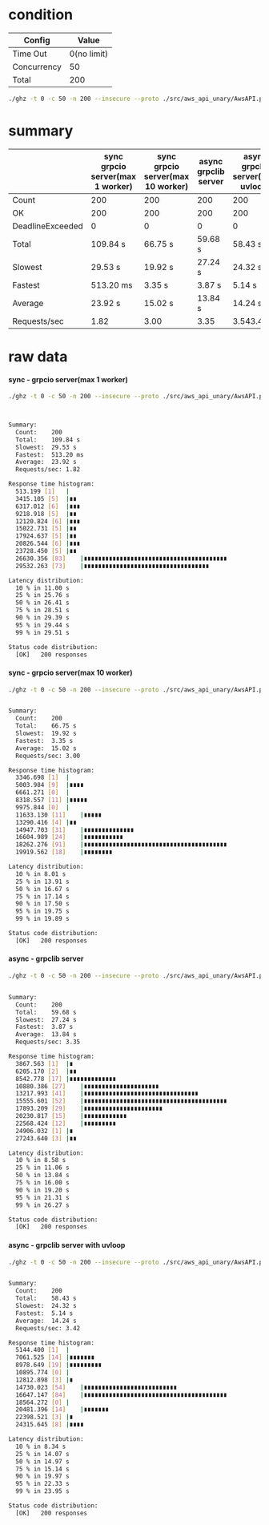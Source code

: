 # condition
| Config      | Value       |
|-------------|-------------|
| Time Out    | 0(no limit) |
| Concurrency | 50          |
| Total       | 200         |
```bash
./ghz -t 0 -c 50 -n 200 --insecure --proto ./src/aws_api_unary/AwsAPI.proto --call AwsAPI.S3.GetObjects -d '{"bucket":"storybook.spaceone.dev"}' 0.0.0.0:50051
```

# summary
|                  | sync grpcio server(max 1 worker) | sync grpcio server(max 10 worker) | async grpclib server | async grpclib server(with uvloop) |
|------------------|----------------------------------|-----------------------------------|----------------------|-----------------------------------|
| Count            | 200                              | 200                               | 200                  | 200                               |
| OK               | 200                              | 200                               | 200                  | 200                               |
| DeadlineExceeded | 0                                | 0                                 | 0                    | 0                                 |
| Total            | 109.84 s                         | 66.75 s                           | 59.68 s              | 58.43 s                           |
| Slowest          | 29.53 s                          | 19.92 s                           | 27.24 s              | 24.32 s                           |
| Fastest          | 513.20 ms                        | 3.35 s                            | 3.87 s               | 5.14 s                            |
| Average          | 23.92 s                          | 15.02 s                           | 13.84 s              | 14.24 s                           |
| Requests/sec     | 1.82                             | 3.00                              | 3.35                 | 3.543.42                          |

# raw data

#### sync - grpcio server(max 1 worker)
```bash
./ghz -t 0 -c 50 -n 200 --insecure --proto ./src/aws_api_unary/AwsAPI.proto --call AwsAPI.S3.GetObjects -d '{"bucket":"storybook.spaceone.dev"}' 0.0.0.0:50051



Summary:
  Count:	200
  Total:	109.84 s
  Slowest:	29.53 s
  Fastest:	513.20 ms
  Average:	23.92 s
  Requests/sec:	1.82

Response time histogram:
  513.199 [1]	|
  3415.105 [5]	|∎∎
  6317.012 [6]	|∎∎∎
  9218.918 [5]	|∎∎
  12120.824 [6]	|∎∎∎
  15022.731 [5]	|∎∎
  17924.637 [5]	|∎∎
  20826.544 [6]	|∎∎∎
  23728.450 [5]	|∎∎
  26630.356 [83]	|∎∎∎∎∎∎∎∎∎∎∎∎∎∎∎∎∎∎∎∎∎∎∎∎∎∎∎∎∎∎∎∎∎∎∎∎∎∎∎∎
  29532.263 [73]	|∎∎∎∎∎∎∎∎∎∎∎∎∎∎∎∎∎∎∎∎∎∎∎∎∎∎∎∎∎∎∎∎∎∎∎

Latency distribution:
  10 % in 11.00 s
  25 % in 25.76 s
  50 % in 26.41 s
  75 % in 28.51 s
  90 % in 29.39 s
  95 % in 29.44 s
  99 % in 29.51 s

Status code distribution:
  [OK]   200 responses
```
#### sync - grpcio server(max 10 worker)
```bash
./ghz -t 0 -c 50 -n 200 --insecure --proto ./src/aws_api_unary/AwsAPI.proto --call AwsAPI.S3.GetObjects -d '{"bucket":"storybook.spaceone.dev"}' 0.0.0.0:50051


Summary:
  Count:	200
  Total:	66.75 s
  Slowest:	19.92 s
  Fastest:	3.35 s
  Average:	15.02 s
  Requests/sec:	3.00

Response time histogram:
  3346.698 [1]	|
  5003.984 [9]	|∎∎∎∎
  6661.271 [0]	|
  8318.557 [11]	|∎∎∎∎∎
  9975.844 [0]	|
  11633.130 [11]	|∎∎∎∎∎
  13290.416 [4]	|∎∎
  14947.703 [31]	|∎∎∎∎∎∎∎∎∎∎∎∎∎∎
  16604.989 [24]	|∎∎∎∎∎∎∎∎∎∎∎
  18262.276 [91]	|∎∎∎∎∎∎∎∎∎∎∎∎∎∎∎∎∎∎∎∎∎∎∎∎∎∎∎∎∎∎∎∎∎∎∎∎∎∎∎∎
  19919.562 [18]	|∎∎∎∎∎∎∎∎

Latency distribution:
  10 % in 8.01 s
  25 % in 13.91 s
  50 % in 16.67 s
  75 % in 17.14 s
  90 % in 17.50 s
  95 % in 19.75 s
  99 % in 19.89 s

Status code distribution:
  [OK]   200 responses
```
#### async - grpclib server
```bash
./ghz -t 0 -c 50 -n 200 --insecure --proto ./src/aws_api_unary/AwsAPI.proto --call AwsAPI.S3.GetObjects -d '{"bucket":"storybook.spaceone.dev"}' 0.0.0.0:50051


Summary:
  Count:	200
  Total:	59.68 s
  Slowest:	27.24 s
  Fastest:	3.87 s
  Average:	13.84 s
  Requests/sec:	3.35

Response time histogram:
  3867.563 [1]	|∎
  6205.170 [2]	|∎∎
  8542.778 [17]	|∎∎∎∎∎∎∎∎∎∎∎∎∎
  10880.386 [27]	|∎∎∎∎∎∎∎∎∎∎∎∎∎∎∎∎∎∎∎∎∎
  13217.993 [41]	|∎∎∎∎∎∎∎∎∎∎∎∎∎∎∎∎∎∎∎∎∎∎∎∎∎∎∎∎∎∎∎∎
  15555.601 [52]	|∎∎∎∎∎∎∎∎∎∎∎∎∎∎∎∎∎∎∎∎∎∎∎∎∎∎∎∎∎∎∎∎∎∎∎∎∎∎∎∎
  17893.209 [29]	|∎∎∎∎∎∎∎∎∎∎∎∎∎∎∎∎∎∎∎∎∎∎
  20230.817 [15]	|∎∎∎∎∎∎∎∎∎∎∎∎
  22568.424 [12]	|∎∎∎∎∎∎∎∎∎
  24906.032 [1]	|∎
  27243.640 [3]	|∎∎

Latency distribution:
  10 % in 8.58 s
  25 % in 11.06 s
  50 % in 13.84 s
  75 % in 16.00 s
  90 % in 19.20 s
  95 % in 21.31 s
  99 % in 26.27 s

Status code distribution:
  [OK]   200 responses

```
#### async - grpclib server with uvloop 
```bash
./ghz -t 0 -c 50 -n 200 --insecure --proto ./src/aws_api_unary/AwsAPI.proto --call AwsAPI.S3.GetObjects -d '{"bucket":"storybook.spaceone.dev"}' 0.0.0.0:50051


Summary:
  Count:	200
  Total:	58.43 s
  Slowest:	24.32 s
  Fastest:	5.14 s
  Average:	14.24 s
  Requests/sec:	3.42

Response time histogram:
  5144.400 [1]	|
  7061.525 [14]	|∎∎∎∎∎∎∎
  8978.649 [19]	|∎∎∎∎∎∎∎∎∎
  10895.774 [0]	|
  12812.898 [3]	|∎
  14730.023 [54]	|∎∎∎∎∎∎∎∎∎∎∎∎∎∎∎∎∎∎∎∎∎∎∎∎∎∎
  16647.147 [84]	|∎∎∎∎∎∎∎∎∎∎∎∎∎∎∎∎∎∎∎∎∎∎∎∎∎∎∎∎∎∎∎∎∎∎∎∎∎∎∎∎
  18564.272 [0]	|
  20481.396 [14]	|∎∎∎∎∎∎∎
  22398.521 [3]	|∎
  24315.645 [8]	|∎∎∎∎

Latency distribution:
  10 % in 8.34 s
  25 % in 14.07 s
  50 % in 14.97 s
  75 % in 15.14 s
  90 % in 19.97 s
  95 % in 22.33 s
  99 % in 23.95 s

Status code distribution:
  [OK]   200 responses

```
